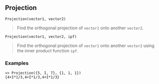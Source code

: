 ## Projection
```
Projection(vector1, vector2)
```
> Find the orthogonal projection of `vector1` onto another `vector2`.
 
```
Projection(vector1, vector2, ipf)
```
> Find the orthogonal projection of `vector1` onto another `vector2` using the inner product function `ipf`.

### Examples
``` 
>> Projection({5, I, 7}, {1, 1, 1})
{4+I*1/3,4+I*1/3,4+I*1/3}
``` 